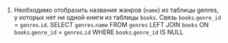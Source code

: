 1. Необходимо отобразить названия жанров (`name`) из таблицы genres, у которых нет ни одной книги из таблицы `books`. Связь `books`.`genre_id` = `genres`.`id`.
SELECT `genres`.`name` FROM `genres` LEFT JOIN `books` ON `books`.`genre_id` = `genres`.`id` WHERE `books`.`genre_id` IS NULL
